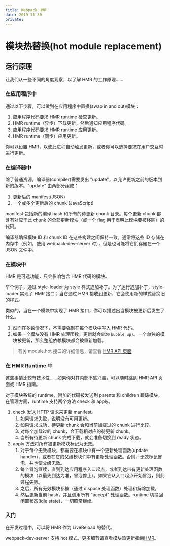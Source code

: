 ```yaml
---
title: Webpack HMR
date: 2019-11-30
private: 
---
```

# 模块热替换(hot module replacement)
## 运行原理
让我们从一些不同的角度观察，以了解 HMR 的工作原理……

### 在应用程序中 
通过以下步骤，可以做到在应用程序中置换(swap in and out)模块：

1. 应用程序代码要求 HMR runtime 检查更新。
1. HMR runtime（异步）下载更新，然后通知应用程序代码。
1. 应用程序代码要求 HMR runtime 应用更新。
1. HMR runtime（同步）应用更新。

你可以设置 HMR，以使此进程自动触发更新，或者你可以选择要求在用户交互时进行更新。

### 在编译器中
除了普通资源，编译器(compiler)需要发出 "update"，以允许更新之前的版本到新的版本。"update" 由两部分组成：

1. 更新后的 manifest(JSON)
1. 一个或多个更新后的 chunk (JavaScript)

manifest 包括新的编译 hash 和所有的待更新 chunk 目录。每个更新 chunk 都含有对应于此 chunk 的全部更新模块（或一个 flag 用于表明此模块要被移除）的代码。

编译器确保模块 ID 和 chunk ID 在这些构建之间保持一致。通常将这些 ID 存储在内存中（例如，使用 webpack-dev-server 时），但是也可能将它们存储在一个 JSON 文件中。

### 在模块中
HMR 是可选功能，只会影响包含 HMR 代码的模块。

举个例子，通过 style-loader 为 style 样式追加补丁。为了运行追加补丁，style-loader 实现了 HMR 接口；当它通过 HMR 接收到更新，它会使用新的样式替换旧的样式。

类似的，当在一个模块中实现了 HMR 接口，你可以描述出当模块被更新后发生了什么。
1. 然而在多数情况下，不需要强制在每个模块中写入 HMR 代码。
2. 如果一个模块没有 HMR 处理函数，更新就会`冒泡(bubble up)`。一个单独的模块被更新，那么整组依赖模块都会被重新加载。

> 有关 module.hot 接口的详细信息，请查看 [HMR API 页面][HMR]

### 在 HMR Runtime 中
这些事情比较有技术性……如果你对其内部不感兴趣，可以随时跳到 HMR API 页面或 HMR 指南。

对于模块系统的 runtime，附加的代码被发送到 parents 和 children 跟踪模块。在管理方面，runtime 支持两个方法 check 和 apply。

1. check 发送 HTTP 请求来更新 manifest。
   1. 如果请求失败，说明没有可用更新。
   2. 如果请求成功，待更新 chunk 会和当前加载过的 chunk 进行比较。
   3. 对每个加载过的 chunk，会下载相对应的待更新 chunk。
   4. 当所有待更新 chunk 完成下载，就会准备切换到 ready 状态。
1. apply 方法将所有被更新模块标记为无效。
   1. 对于每个无效模块，都需要在模块中有一个更新处理函数(update handler)，或者在它的父级模块们中有更新处理函数。否则，无效标记冒泡，并也使父级无效。
   3. 每个冒泡继续，直到到达应用程序入口起点，或者到达带有更新处理函数的模块（以最先到达为准，冒泡停止）。如果它从入口起点开始冒泡，则此过程失败。
   4. 之后，所有无效模块都被（通过 dispose 处理函数）处理和解除加载。
   5. 然后更新当前 hash，并且调用所有 "accept" 处理函数。runtime 切换回闲置状态(idle state)，一切照常继续。

### 入门
在开发过程中，可以将 HMR 作为 LiveReload 的替代。

webpack-dev-server 支持 hot 模式，更多细节请查看模块热更新指南[HMR]。


[HMR]: https://www.webpackjs.com/api/hot-module-replacement